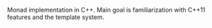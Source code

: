 Monad implementation in C++. Main goal is familiarization with C++11
features and the template system.